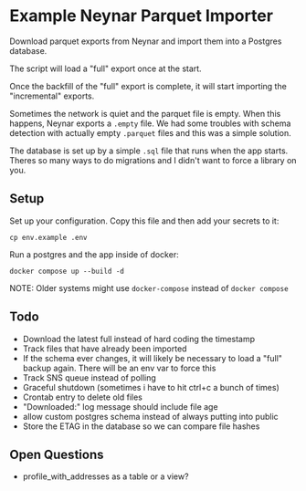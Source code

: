 # Example Neynar Parquet Importer

Download parquet exports from Neynar and import them into a Postgres database.

The script will load a "full" export once at the start.

Once the backfill of the "full" export is complete, it will start importing the "incremental" exports.

Sometimes the network is quiet and the parquet file is empty. When this happens, Neynar exports a `.empty` file. We had some troubles with schema detection with actually empty `.parquet` files and this was a simple solution.

The database is set up by a simple `.sql` file that runs when the app starts. Theres so many ways to do migrations and I didn't want to force a library on you.

## Setup

Set up your configuration. Copy this file and then add your secrets to it:

    cp env.example .env

Run a postgres and the app inside of docker:

    docker compose up --build -d

NOTE: Older systems might use `docker-compose` instead of `docker compose`

## Todo

- Download the latest full instead of hard coding the timestamp
- Track files that have already been imported
- If the schema ever changes, it will likely be necessary to load a "full" backup again. There will be an env var to force this
- Track SNS queue instead of polling
- Graceful shutdown (sometimes i have to hit ctrl+c a bunch of times)
- Crontab entry to delete old files
- "Downloaded:" log message should include file age
- allow custom postgres schema instead of always putting into public
- Store the ETAG in the database so we can compare file hashes

## Open Questions

- profile_with_addresses as a table or a view?
